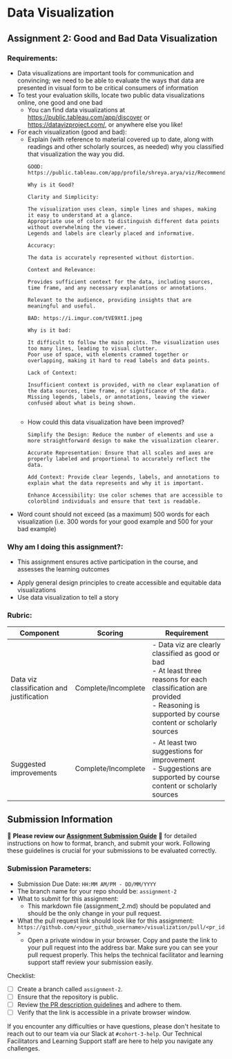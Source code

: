 # Data Visualization

## Assignment 2: Good and Bad Data Visualization

### Requirements:

- Data visualizations are important tools for communication and convincing; we need to be able to evaluate the ways that data are presented in visual form to be critical consumers of information 
- To test your evaluation skills, locate two public data visualizations online, one good and one bad  
    - You can find data visualizations at https://public.tableau.com/app/discover or https://datavizproject.com/, or anywhere else you like! 
- For each visualization (good and bad):  
    - Explain (with reference to material covered up to date, along with readings and other scholarly sources, as needed) why you classified that visualization the way you did.
      ```
      GOOD: https://public.tableau.com/app/profile/shreya.arya/viz/RecommendedDailyWaterIntakeB2VB/Water

      Why is it Good?

      Clarity and Simplicity:

      The visualization uses clean, simple lines and shapes, making it easy to understand at a glance.
      Appropriate use of colors to distinguish different data points without overwhelming the viewer.
      Legends and labels are clearly placed and informative.
      
      Accuracy:

      The data is accurately represented without distortion. 

      Context and Relevance:

      Provides sufficient context for the data, including sources, time frame, and any necessary explanations or annotations.

      Relevant to the audience, providing insights that are meaningful and useful.

      BAD: https://i.imgur.com/tVE9XtI.jpeg

      Why is it bad: 

      It difficult to follow the main points. The visualization uses too many lines, leading to visual clutter.
      Poor use of space, with elements crammed together or overlapping, making it hard to read labels and data points.

      Lack of Context:

      Insufficient context is provided, with no clear explanation of the data sources, time frame, or significance of the data.
      Missing legends, labels, or annotations, leaving the viewer confused about what is being shown.


      ```
    - How could this data visualization have been improved?  
      ```
      Simplify the Design: Reduce the number of elements and use a more straightforward design to make the visualization clearer.

      Accurate Representation: Ensure that all scales and axes are properly labeled and proportional to accurately reflect the data.

      Add Context: Provide clear legends, labels, and annotations to explain what the data represents and why it is important.

      Enhance Accessibility: Use color schemes that are accessible to colorblind individuals and ensure that text is readable.
      
      ```
- Word count should not exceed (as a maximum) 500 words for each visualization (i.e. 
300 words for your good example and 500 for your bad example)

### Why am I doing this assignment?:

- This assignment ensures active participation in the course, and assesses the learning outcomes
* Apply general design principles to create accessible and equitable data visualizations
* Use data visualization to tell a story

### Rubric:

| Component               | Scoring   | Requirement                                                 |
|-------------------------|-----------|-------------------------------------------------------------|
| Data viz classification and justification | Complete/Incomplete | - Data viz are clearly classified as good or bad<br />- At least three reasons for each classification are provided<br />- Reasoning is supported by course content or scholarly sources |
| Suggested improvements  | Complete/Incomplete | - At least two suggestions for improvement<br />- Suggestions are supported by course content or scholarly sources |

## Submission Information

🚨 **Please review our [Assignment Submission Guide](https://github.com/UofT-DSI/onboarding/blob/main/onboarding_documents/submissions.md)** 🚨 for detailed instructions on how to format, branch, and submit your work. Following these guidelines is crucial for your submissions to be evaluated correctly.

### Submission Parameters:
* Submission Due Date: `HH:MM AM/PM - DD/MM/YYYY`
* The branch name for your repo should be: `assignment-2`
* What to submit for this assignment:
    * This markdown file (assignment_2.md) should be populated and should be the only change in your pull request.
* What the pull request link should look like for this assignment: `https://github.com/<your_github_username>/visualization/pull/<pr_id>`
    * Open a private window in your browser. Copy and paste the link to your pull request into the address bar. Make sure you can see your pull request properly. This helps the technical facilitator and learning support staff review your submission easily.

Checklist:
- [ ] Create a branch called `assignment-2`.
- [ ] Ensure that the repository is public.
- [ ] Review [the PR description guidelines](https://github.com/UofT-DSI/onboarding/blob/main/onboarding_documents/submissions.md#guidelines-for-pull-request-descriptions) and adhere to them.
- [ ] Verify that the link is accessible in a private browser window.

If you encounter any difficulties or have questions, please don't hesitate to reach out to our team via our Slack at `#cohort-3-help`. Our Technical Facilitators and Learning Support staff are here to help you navigate any challenges.
